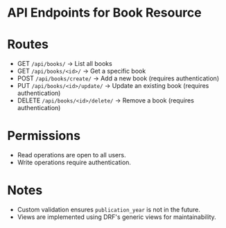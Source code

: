 # API Endpoints for Book Resource

# Routes

- GET `/api/books/` → List all books
- GET `/api/books/<id>/` → Get a specific book
- POST `/api/books/create/` → Add a new book (requires authentication)
- PUT `/api/books/<id>/update/` → Update an existing book (requires authentication)
- DELETE `/api/books/<id>/delete/` → Remove a book (requires authentication)

# Permissions
- Read operations are open to all users.
- Write operations require authentication.

# Notes
- Custom validation ensures `publication_year` is not in the future.
- Views are implemented using DRF's generic views for maintainability.
